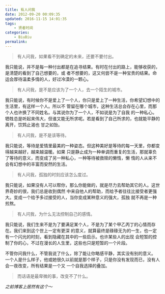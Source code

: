 ```yaml
---
title: 有人问我
date: 2012-09-20 00:09:35
updated: 2016-11-15 14:01:35
tags:
	- 贤者时间
categories:
	- BiuBiu
permalink:
---
```


> 有人问我，如果看不到确定的未来，还要不要付出。

我只能说，并不是每一种付出都是在追寻结果。有时在付出的路上，能够收获的，是清楚的看到了自己想要的，或
者不想要的，这又何尝不是一种宝贵的结果。命运会厚待温柔多情的人，好过冷漠的一颗心。<!-- more -->

> 有人问我，是不是应该为了一个人，去一个陌生的城市。

我只能说，有时候你不是爱上了一个人，你只是爱上了一种生活，你希望幻想中的生活里，有这样一个人。所以不
管留在哪个城市，这种生活总会存在心里，而那个人也许换了不同姓名。与其说你为了一个人，不如说是为了自我
的一种私心。牺牲总是听起来伟大，但谁又能无所求呢。若是看到了自己所求的，也就能平静的离开，饮鸩止渴也
甘之如饴。

> 有人问我，是不是该等待。

我只能说，等待是爱情里最美的一种姿态。但这种美好是等待的每一天里，你都变得越来越好，越来越温暖。如果
只是静止成为一种单调而重复的生活，那就辜负了等待的意义，而变成了另一种私心，一种等待被救赎的懒惰，懒
惰的人从来不会有幻想中的丰富而安然的生活。

> 有人问我，孤独的时刻应该怎么度过。

我只能说，如果没有人可以帮你，那么你能做的，就是尽力去帮助其它的人。这世界奇妙的很，我们总是收到偶然
中来自他人的帮助，而给予者往往比接受者更强大。变成一个给予多过接受的人，当你变成某种意义的强大，孤独
就不再是一种煎熬。

> 有人问我，为什么无法控制自己的感情。

我只能说，我们生来不是为了要满足某个人，不是为了某个甲乙丙丁的心情而存在。我们来到这个世上一定有更深
的意义，就算最终是碌碌无为的一生，也一定有一个闪光的时刻，看到隐藏在其中的一些启示。也许某些人的出现
会短暂的控制了你的心，不过在漫长的人生里，这些也只是短暂的一个片段。

不管你问我什么，不管我说了什么，除了能让你略感平静，其实没有别的意义。
一个人是什么样子，他或她很久以前就是那个样子，只是你没有发现而已，没有人会一夜改变，所有结果是一个又
一个自我选择的叠加。
> 而话语是最卑微的事，改变不了什么。

*之前博客上居然有这个～*
